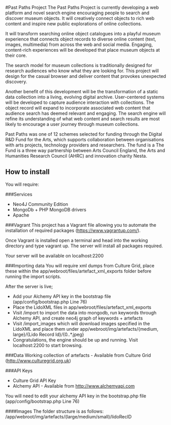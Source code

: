 #Past Paths Project
The Past Paths Project is currently developing a web platform and novel search engine encouraging people to search and discover museum objects. It will creatively connect objects to rich web content and inspire new public explorations of online collections.

It will transform searching online object catalogues into a playful museum experience that connects object records to diverse online content (text, images, multimedia) from across the web and social media. Engaging, content-rich experiences will be developed that place museum objects at their core.

The search model for museum collections is traditionally designed for research audiences who know what they are looking for. This project will design for the casual browser and deliver content that provokes unexpected discovery.

Another benefit of this development will be the transformation of a static data collection into a living, evolving digital archive. User-centered systems will be developed to capture audience interaction with collections. The object record will expand to incorporate associated web content that audience search has deemed relevant and engaging. The search engine will refine its understanding of what web content and search results are most likely to encourage a user journey through museum collections.

Past Paths was one of 12 schemes selected for funding through the Digital R&D Fund for the Arts, which supports collaboration between organisations with arts projects, technology providers and researchers. The fund is a The Fund is a three way partnership between Arts Council England, the Arts and Humanities Research Council (AHRC) and innovation charity Nesta.

## How to install
You will require:

###Services
- Neo4J Community Edition
- MongoDb + PHP MongoDB drivers
- Apache

###Vagrant
This project has a Vagrant file allowing you to automate the installation of required packages (https://www.vagrantup.com/).

Once Vagrant is installed open a terminal and head into the working directory and type vagrant up. The server will install all packages required.

Your server will be available on localhost:2200

###Importing data
You will require xml dumps from Culture Grid, place these within the app/webroot/files/artefact_xml_exports folder before running the import scripts.

After the server is live;
- Add your Alchemy API key in the bootstrap file (app/config/bootstrap.php Line 76)
- Place the LidoXML files in app/webroot/files/artefact_xml_exports
- Visit /import to import the data into mongodb, run keywords through Alchemy API, and create neo4j graph of keywords + artefacts
- Visit /import_images which will download images specified in the LidoXML and place them under app/webroot/img/artefacts/{medium, large}/{Lido Record Id}/{0..*.jpeg}
- Congratulations, the engine should be up and running. Visit localhost:2200 to start browsing.

###Data
Working collection of artefacts - Available from Culture Grid (http://www.culturegrid.org.uk)

###API Keys
- Culture Grid API Key
- Alchemy API - Available from http://www.alchemyapi.com

You will need to edit your alchemy API key in the bootstrap.php file (app/config/bootstrap.php Line 76)

####Images
The folder structure is as follows: /app/webroot/img/artefacts/(large/medium/small)/lidoRecID

